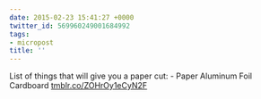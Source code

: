 ```yaml
---
date: 2015-02-23 15:41:27 +0000
twitter_id: 569960249001684992
tags:
- micropost
title: ''
---
```


List of things that will give you a paper cut: - Paper Aluminum Foil Cardboard [tmblr.co/ZOHrOy1eCyN2F](http://tmblr.co/ZOHrOy1eCyN2F)

